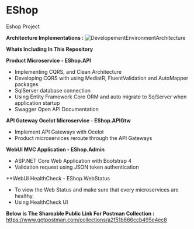 # EShop
Eshop Project

**Architecture Implementations :**
![DevelopementEnvironmentArchitecture](https://user-images.githubusercontent.com/106403093/170868099-9087b19a-b8c0-446e-87cc-3d6e50367e91.png)

**Whats Including In This Repository**

**Product Microservice - EShop.API**

- Implementing CQRS, and Clean Architecture 
- Developing CQRS with using MediatR, FluentValidation and AutoMapper packages
- SqlServer database connection 
- Using Entity Framework Core ORM and auto migrate to SqlServer when application startup
- Swagger Open API Documentation


**API Gateway Ocelot Microservice - EShop.APIGtw**

- Implement API Gateways with Ocelot
- Product microservices reroute through the API Gateways


**WebUI MVC Application -  EShop.Admin**

- ASP.NET Core Web Application with Bootstrap 4 
- Validation request using JSON token authentication

**WebUI HealthCheck - EShop.WebStatus
- To view the Web Status and make sure that every microservices are healthy.
- Using HealthCheck UI 

**Below is The Shareable Public Link For Postman Collection :**
https://www.getpostman.com/collections/a2f51b666ccb495e4ec8

